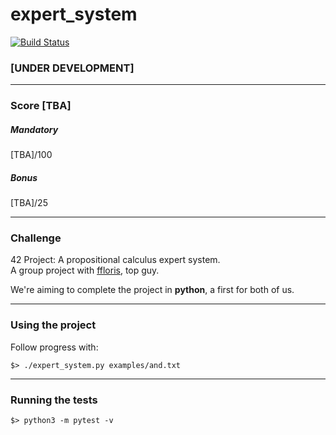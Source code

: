 # expert_system 
[![Build Status](https://travis-ci.com/davhojt/expert_system.svg?branch=master)](https://travis-ci.com/davhojt/expert_system)
### [UNDER DEVELOPMENT]
***
### Score [TBA]
##### Mandatory
[TBA]/100
##### Bonus
[TBA]/25
***
### Challenge
42 Project: A propositional calculus expert system.  
A group project with [ffloris](https://github.com/fedefloris "SOUND BLOKE"), top guy.  

We're aiming to complete the project in **python**, a first for both of us.
***
### Using the project
Follow progress with:
```console
$> ./expert_system.py examples/and.txt
```
***
### Running the tests
```console
$> python3 -m pytest -v
```
